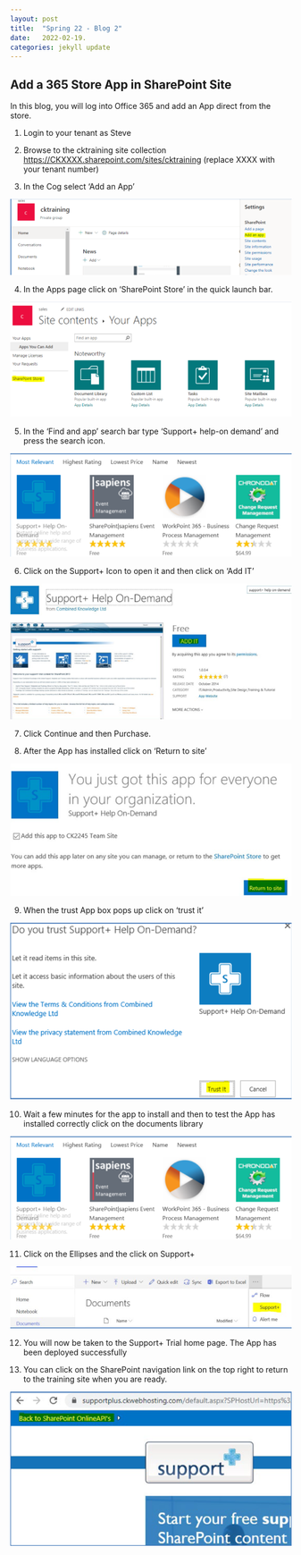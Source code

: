 ```yaml
---
layout: post
title:  "Spring 22 - Blog 2"
date:   2022-02-19.
categories: jekyll update
---
```


 
  <h2> Add a 365 Store App in SharePoint Site </h2> 
In this blog, you will log into Office 365 and add an App direct from the store.

1. Login to your tenant as Steve

2. Browse to the cktraining site collection https://CKXXXX.sharepoint.com/sites/cktraining (replace XXXX with your tenant number)

3. In the Cog select ‘Add an App’

![S1](https://github.com/EddyGeee/My-Blog/blob/main/S1.PNG?raw=true "S1")


4. In the Apps page click on ‘SharePoint Store’ in the quick launch bar.

![s2](https://github.com/EddyGeee/My-Blog/blob/main/s2.PNG?raw=true "s2")

5. In the ‘Find and app’ search bar type ‘Support+ help-on demand’ and press the search icon.

![s3](https://github.com/EddyGeee/My-Blog/blob/main/s3.PNG?raw=true "s3")

6. Click on the Support+ Icon to open it and then click on ‘Add IT’

![s4](https://github.com/EddyGeee/My-Blog/blob/main/s4.PNG?raw=true "s4")

7. Click Continue and then Purchase.

8. After the App has installed click on ‘Return to site’

![s5](https://github.com/EddyGeee/My-Blog/blob/main/s5.PNG?raw=true "s5")

9. When the trust App box pops up click on ‘trust it’

![s6](https://github.com/EddyGeee/My-Blog/blob/main/s6.PNG?raw=true "s6")

10. Wait a few minutes for the app to install and then to test the App has installed correctly click on the documents library

![s7](https://github.com/EddyGeee/My-Blog/blob/main/s3.PNG?raw=true "s7")

11. Click on the Ellipses and the click on Support+

![s8](https://github.com/EddyGeee/My-Blog/blob/main/s8.PNG?raw=true "s8")

12. You will now be taken to the Support+ Trial home page. The App has been deployed successfully

13. You can click on the SharePoint navigation link on the top right to return to the training site when you are ready.

![s9](https://github.com/EddyGeee/My-Blog/blob/main/s9.PNG?raw=true "s9")